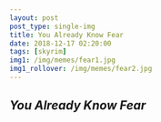 ```yaml
---
layout: post
post_type: single-img
title: You Already Know Fear
date: 2018-12-17 02:20:00
tags: [skyrim]
img1: /img/memes/fear1.jpg
img1_rollover: /img/memes/fear2.jpg
---
```

## *You Already Know Fear*
